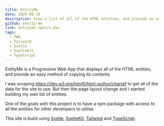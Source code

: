 ```yaml
---
title: EntityMe
date: 2020-06-18
description: View a list of all of the HTML entities, and provide an easy method of copying its contents
github: entity-me
link: entityme.speirs.dev
tags:
  - PWA
  - Tailwind
  - Svelte
  - SvelteKit
  - TypeScript
---
```

EntityMe is a Progressive Web App that displays all of the HTML entities, and provide an easy method of copying its contents

I was scraping <https://dev.w3.org/html5/html-author/charref> to get all of the data for the site to use. But then the page layout change and I started building my own list of entities.

One of the goals with this project is to have a npm package with access to all the entities for other developers to utilise.

This site is build using [Svelte](https://svelte.dev/), [SvelteKit](https://kit.svelte.dev/), [Tailwind](https://tailwindcss.com/) and [TypeScript](https://www.typescriptlang.org/).
